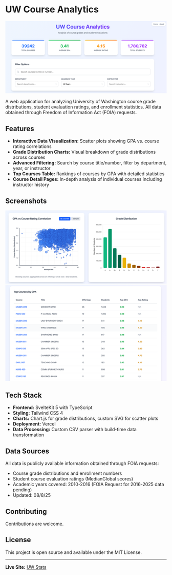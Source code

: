 # UW Course Analytics

![Course Table](images/Dashboard.png)

A web application for analyzing University of Washington course grade distributions, student evaluation ratings, and enrollment statistics. All data obtained through Freedom of Information Act (FOIA) requests.

## Features

- **Interactive Data Visualization:** Scatter plots showing GPA vs. course rating correlations
- **Grade Distribution Charts:** Visual breakdown of grade distributions across courses
- **Advanced Filtering:** Search by course title/number, filter by department, year, or instructor
- **Top Courses Table:** Rankings of courses by GPA with detailed statistics
- **Course Detail Pages:** In-depth analysis of individual courses including instructor history

## Screenshots

![Course Table](images/Tables.png)
![Course Table](images/CourseTable.png)

## Tech Stack

- **Frontend:** SvelteKit 5 with TypeScript
- **Styling:** Tailwind CSS 4
- **Charts:** Chart.js for grade distributions, custom SVG for scatter plots
- **Deployment:** Vercel
- **Data Processing:** Custom CSV parser with build-time data transformation

## Data Sources

All data is publicly available information obtained through FOIA requests:

- Course grade distributions and enrollment numbers
- Student course evaluation ratings (MedianGlobal scores)
- Academic years covered: 2010-2016 (FOIA Request for 2016-2025 data pending)
- Updated: 08/8/25

## Contributing

Contributions are welcome.

## License

This project is open source and available under the MIT License.

---

**Live Site:** [UW Stats](https://uw-stats.vercel.app)
